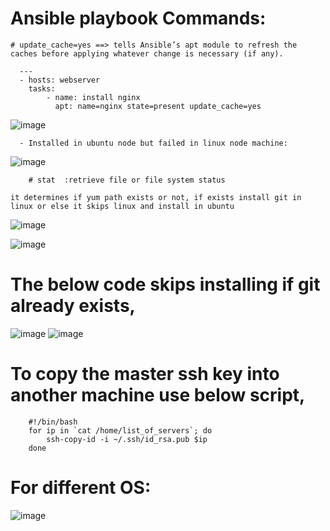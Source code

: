 #  Ansible playbook Commands:
    # update_cache=yes ==> tells Ansible’s apt module to refresh the caches before applying whatever change is necessary (if any).
      
      ---
      - hosts: webserver
        tasks:
            - name: install nginx
              apt: name=nginx state=present update_cache=yes
   
 ![image](https://user-images.githubusercontent.com/54719289/106364947-53416a80-6358-11eb-844a-d39680d1d230.png)

      - Installed in ubuntu node but failed in linux node machine:
      
 ![image](https://user-images.githubusercontent.com/54719289/106365074-1a55c580-6359-11eb-8038-56781c95f37d.png)
      
      
      
        # stat  :retrieve file or file system status

    it determines if yum path exists or not, if exists install git in linux or else it skips linux and install in ubuntu
 ![image](https://user-images.githubusercontent.com/54719289/106366130-cf8b7c00-635f-11eb-9a9d-c0803f56edb1.png)
    
![image](https://user-images.githubusercontent.com/54719289/106366074-93581b80-635f-11eb-8f59-e86444cd6565.png)    
    
 
 # The below code skips installing if git already exists,
 
 ![image](https://user-images.githubusercontent.com/54719289/106366340-39f0ec00-6361-11eb-8dd5-3fa0526abd85.png)
 ![image](https://user-images.githubusercontent.com/54719289/106366328-22b1fe80-6361-11eb-9f29-0cde80a18e99.png)
 
 
 # To copy the master ssh key into another machine use below script,
        #!/bin/bash
        for ip in `cat /home/list_of_servers`; do
            ssh-copy-id -i ~/.ssh/id_rsa.pub $ip
        done
    
 

#   For different OS:

![image](https://user-images.githubusercontent.com/54719289/106369971-053e5e00-637c-11eb-9d41-18a09a72d29b.png)

    
    


